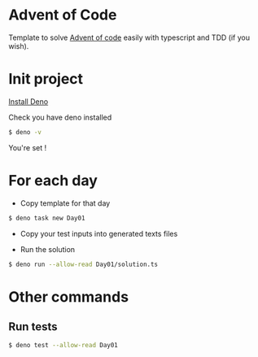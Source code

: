 # Advent of Code

Template to solve [Advent of code](https://adventofcode.com/2024) easily with
typescript and TDD (if you wish).

# Init project

[Install Deno](https://docs.deno.com/runtime/)

Check you have deno installed

```bash
$ deno -v
```

You're set !

# For each day

- Copy template for that day

```bash
$ deno task new Day01
```

- Copy your test inputs into generated texts files

- Run the solution

```bash
$ deno run --allow-read Day01/solution.ts
```

# Other commands

## Run tests

```bash
$ deno test --allow-read Day01
```
